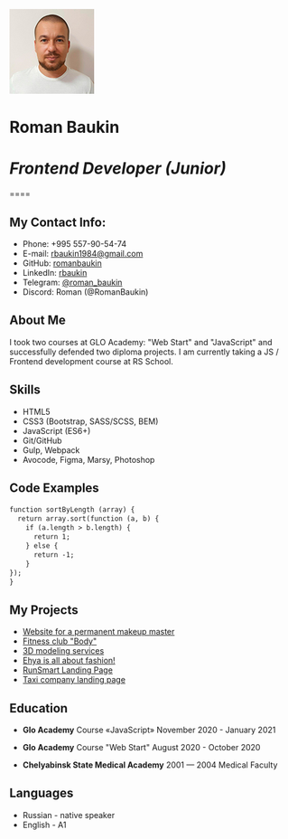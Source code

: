 ![Photo: Roman Baukin](/img/my_photo150x150.jpg)

# Roman Baukin

# *Frontend Developer (Junior)*
====
## My Contact Info:

* Phone: +995 557-90-54-74
* E-mail: rbaukin1984@gmail.com
* GitHub: [romanbaukin](https://github.com/RomanBaukin)
* LinkedIn: [rbaukin](https://www.linkedin.com/in/rbaukin/)
* Telegram: [@roman_baukin](https://t.me/roman_baukin)
* Discord: Roman (@RomanBaukin)

## About Me

I took two courses at GLO Academy: "Web Start" and "JavaScript" and successfully defended two diploma projects. I am currently taking a JS / Frontend development course at RS School.

## Skills

* HTML5
* CSS3 (Bootstrap, SASS/SCSS, BEM)
* JavaScript (ES6+)
* Git/GitHub
* Gulp, Webpack
* Avocode, Figma, Marsy, Photoshop

## Code Examples

```
function sortByLength (array) {
  return array.sort(function (a, b) {
    if (a.length > b.length) {
      return 1;
    } else {
      return -1;
    }
});
}
```

## My Projects

* [Website for a permanent makeup master](https://baukina.com)
* [Fitness club "Body"](https://roman-baukin.ru/FitnessClubTelo/)
* [3D modeling services](https://roman-baukin.ru/3DGLO/)
* [Ehya is all about fashion!](https://roman-baukin.ru/fashion/)
* [RunSmart Landing Page](https://roman-baukin.ru/pulse/)
* [Taxi company landing page](https://roman-baukin.ru/uber/)

## Education

* **Glo Academy**
Course «JavaScript»
November 2020 - January 2021

* **Glo Academy**
Course "Web Start"
August 2020 - October 2020
 
* **Chelyabinsk State Medical Academy**
2001 — 2004
Medical Faculty

## Languages

* Russian - native speaker
* English - A1